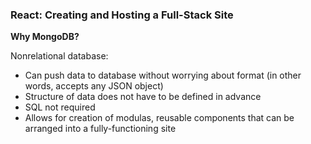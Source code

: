 ### React: Creating and Hosting a Full-Stack Site

**Why MongoDB?**

Nonrelational database:
- Can push data to database without worrying about format (in other words, accepts any JSON object)
- Structure of data does not have to be defined in advance
- SQL not required
- Allows for creation of modulas, reusable components that can be arranged into a fully-functioning site